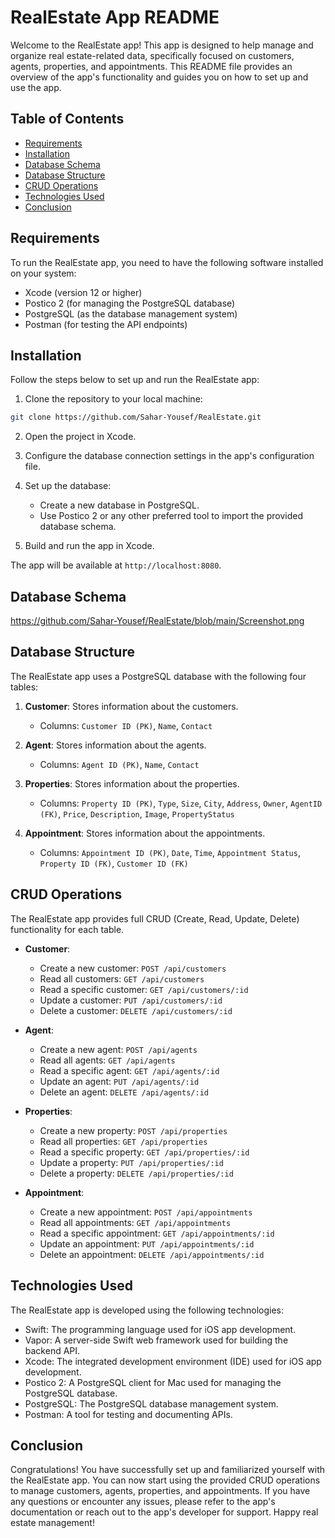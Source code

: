 # RealEstate App README

Welcome to the RealEstate app! This app is designed to help manage and organize real estate-related data, specifically focused on customers, agents, properties, and appointments. This README file provides an overview of the app's functionality and guides you on how to set up and use the app.

## Table of Contents

- [Requirements](#requirements)
- [Installation](#installation)
- [Database Schema](#database-schema)
- [Database Structure](#database-structure)
- [CRUD Operations](#crud-operations)
- [Technologies Used](#technologies-used)
- [Conclusion](#conclusion)

## Requirements

To run the RealEstate app, you need to have the following software installed on your system:

- Xcode (version 12 or higher)
- Postico 2 (for managing the PostgreSQL database)
- PostgreSQL (as the database management system)
- Postman (for testing the API endpoints)

## Installation

Follow the steps below to set up and run the RealEstate app:

1. Clone the repository to your local machine:

```bash
git clone https://github.com/Sahar-Yousef/RealEstate.git
```

2. Open the project in Xcode.

3. Configure the database connection settings in the app's configuration file.

4. Set up the database:

   - Create a new database in PostgreSQL.
   - Use Postico 2 or any other preferred tool to import the provided database schema.

5. Build and run the app in Xcode.

The app will be available at `http://localhost:8080`.

## Database Schema
https://github.com/Sahar-Yousef/RealEstate/blob/main/Screenshot.png

## Database Structure

The RealEstate app uses a PostgreSQL database with the following four tables:

1. **Customer**: Stores information about the customers.
   - Columns: `Customer ID (PK)`, `Name`, `Contact`

2. **Agent**: Stores information about the agents.
   - Columns: `Agent ID (PK)`, `Name`, `Contact`

3. **Properties**: Stores information about the properties.
   - Columns: `Property ID (PK)`, `Type`, `Size`, `City`, `Address`, `Owner`, `AgentID (FK)`, `Price`, `Description`, `Image`, `PropertyStatus`

4. **Appointment**: Stores information about the appointments.
   - Columns: `Appointment ID (PK)`, `Date`, `Time`, `Appointment Status`, `Property ID (FK)`, `Customer ID (FK)`

## CRUD Operations

The RealEstate app provides full CRUD (Create, Read, Update, Delete) functionality for each table.

- **Customer**:
  - Create a new customer: `POST /api/customers`
  - Read all customers: `GET /api/customers`
  - Read a specific customer: `GET /api/customers/:id`
  - Update a customer: `PUT /api/customers/:id`
  - Delete a customer: `DELETE /api/customers/:id`

- **Agent**:
  - Create a new agent: `POST /api/agents`
  - Read all agents: `GET /api/agents`
  - Read a specific agent: `GET /api/agents/:id`
  - Update an agent: `PUT /api/agents/:id`
  - Delete an agent: `DELETE /api/agents/:id`

- **Properties**:
  - Create a new property: `POST /api/properties`
  - Read all properties: `GET /api/properties`
  - Read a specific property: `GET /api/properties/:id`
  - Update a property: `PUT /api/properties/:id`
  - Delete a property: `DELETE /api/properties/:id`

- **Appointment**:
  - Create a new appointment: `POST /api/appointments`
  - Read all appointments: `GET /api/appointments`
  - Read a specific appointment: `GET /api/appointments/:id`
  - Update an appointment: `PUT /api/appointments/:id`
  - Delete an appointment: `DELETE /api/appointments/:id`

## Technologies Used

The RealEstate app is developed using the following technologies:

- Swift: The programming language used for iOS app development.
- Vapor: A server-side Swift web framework used for building the backend API.
- Xcode: The integrated development environment (IDE) used for iOS app development.
- Postico 2: A PostgreSQL client for Mac used for managing the PostgreSQL database.
- PostgreSQL: The PostgreSQL database management system.
- Postman: A tool for testing and documenting APIs.

## Conclusion

Congratulations! You have successfully set up and familiarized yourself with the RealEstate app. You can now start using the provided CRUD operations to manage customers, agents, properties, and appointments. If you have any questions or encounter any issues, please refer to the app's documentation or reach out to the app's developer for support. Happy real estate management!
